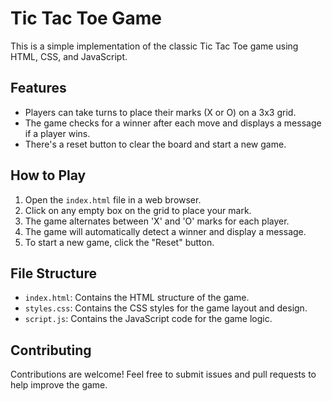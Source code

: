 # Tic Tac Toe Game

This is a simple implementation of the classic Tic Tac Toe game using HTML, CSS, and JavaScript.

## Features

- Players can take turns to place their marks (X or O) on a 3x3 grid.
- The game checks for a winner after each move and displays a message if a player wins.
- There's a reset button to clear the board and start a new game.

## How to Play

1. Open the `index.html` file in a web browser.
2. Click on any empty box on the grid to place your mark.
3. The game alternates between 'X' and 'O' marks for each player.
4. The game will automatically detect a winner and display a message.
5. To start a new game, click the "Reset" button.

## File Structure

- `index.html`: Contains the HTML structure of the game.
- `styles.css`: Contains the CSS styles for the game layout and design.
- `script.js`: Contains the JavaScript code for the game logic.

## Contributing

Contributions are welcome! Feel free to submit issues and pull requests to help improve the game.


